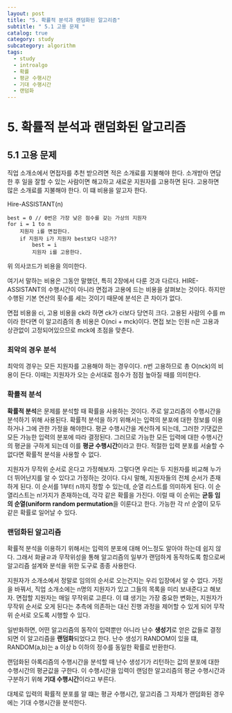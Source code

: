 ```yaml
---
layout: post
title: "5. 확률적 분석과 랜덤화된 알고리즘"
subtitle: " 5.1 고용 문제 "
catalog: true
category: study
subcategory: algorithm
tags:
  - study
  - introalgo
  - 확률
  - 평균 수행시간
  - 기대 수행시간
  - 랜덤화
---
```


# 5. 확률적 분석과 랜덤화된 알고리즘

## 5.1 고용 문제

직업 소개소에서 면접자를 추천 받으려면 적은 소개료를 지불해야 한다. 소개받아 면담한 후 일을 잘할 수 있는 사람이면 해고하고 새로운 지원자를 고용하면 된다. 고용하면 많은 소개료를 지불해야 한다. 이 떄 비용을 알고자 한다.

Hire-ASSISTANT(n)

```pseudocode
best = 0 // 0번은 가장 낮은 점수를 갖는 가상의 지원자
for i = 1 to n
	지원자 i를 면접한다.
	if 지원자 i가 지원자 best보다 나은가?
		best = i
		지원자 i를 고용한다.
```

위 의사코드가 비용을 의미한다.

여기서 말하는 비용은 그동안 말했던, 특히 2장에서 다룬 것과 다르다. HIRE-ASSISTANT의 수행시간이 아니라 면접과 고용에 드는 비용을 살펴보는 것이다. 하지만 수행된 기본 연산의 횟수를 세는 것이기 때문에 분석은 큰 차이가 없다.

면접 비용을 ci, 고용 비용을 ck라 하면 ck가 ci보다 당연히 크다. 고용된 사람의 수를 m이라 한다면 이 알고리즘의 총 비용은 O(nci + mck)이다. 면접 보는 인원 n은 고용과 상관없이 고정되어있으므로 mck에 초점을 맞춘다.

### 최악의 경우 분석

최악의 경우는 모든 지원자를 고용해야 하는 경우이다. n번 고용하므로 총 O(nck)의 비용이 든다. 이때는 지원자가 오는 순서대로 점수가 점점 높아질 때를 의미한다.

### 확률적 분석

**확률적 분석**은 문제를 분석할 때 확률을 사용하는 것이다. 주로 알고리즘의 수행시간을 분석하기 위해 사용된다. 확률적 분석을 하기 위해서는 입력의 분포에 대한 정보를 이용하거나 그에 관한 가정을 해야한다. 평균 수행시간을 계산하게 되는데, 그러한 기댓값은 모든 가능한 입력의 분포에 따라 결정된다. 그러므로 가능한 모든 입력에 대한 수행시간의 평균을 구하게 되는데 이를 **평균 수행시간**이라고 한다. 적절한 입력 분포를 서술할 수 없다면 확률적 분석을 사용할 수 없다.

지원자가 무작위 순서로 온다고 가정해보자. 그렇다면 우리는 두 지원자를 비교해 누가 더 뛰어난지를 알 수 있다고 가정하는 것이다. 다시 말해, 지원자들의 전체 순서가 존재하게 된다. 이 순서를 1부터 n까지 정할 수 있는데, 순열 리스트를 의미하게 된다. 이 순열리스트는 n!가지가 존재하는데, 각각 같은 확률을 가진다. 이럴 때 이 순위는 **균등 임의 순열(uniform random permutation**을 이룬다고 한다. 가능한 각 n! 순열이 모두 같은 확률로 일어날 수 있다.

### 랜덤화된 알고리즘

확률적 분석을 이용하기 위해서는 입력의 분포에 대해 어느정도 알아야 하는데 쉽지 않다. 그래서 화귤ㄹ과 무작위성을 통해 알고리즘의 일부가 랜덤하게 동작하도록 함으로써 알고리즘 설계와 분석을 위한 도구로 종종 사용한다.

지원자가 소개소에서 정말로 임의의 순서로 오는건지는 우리 입장에서 알 수 없다. 가정을 바꿔서, 직업 소개소에는 n명의 지원자가 있고 그들의 목록을 미리 보내준다고 해보자. 면접할 지원자는 매일 무작위로 고른다. 이 떄 생기는 가장 중요한 변화는, 지원자가 무작위 순서로 오게 된다는 추측에 의존하는 대신 진행 과정을 제어할 수 있게 되어 무작위 순서로 오도록 시행할 수 있다.

일반화하면, 어떤 알고리즘의 동작이 입력뿐만 아니라 난수 **생성기**로 얻은 값들로 결정되면 이 알고리즘을 **랜덤화**되었다고 한다. 난수 생성기 RANDOM이 있을 떄, RANDOM(a,b)는 a 이상 b 이하의 정수를 동일한 확률로 반환한다.

랜덤화된 아록리즘의 수행시간을 분석할 때 난수 생성기가 리턴하는 값의 분포에 대한 수행시간의 평균값을 구한다. 이 수행시간을 입력이 랜덤한 알고리즘의 평균 수행시간과 구분하기 위해 **기대 수행시간**이라고 부른다.

대체로 입력의 확률적 분포를 알 떄는 평균 수행시간, 알고리즘 그 자체가 랜덤화된 경우에는 기대 수행시간을 분석한다.
